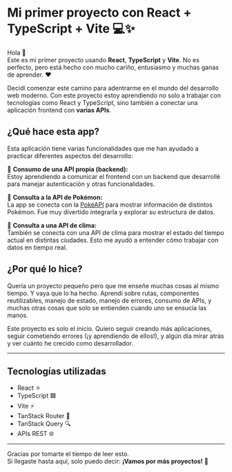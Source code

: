 # Mi primer proyecto con React + TypeScript + Vite 💻✨

Hola 👋  
Este es mi primer proyecto usando **React**, **TypeScript** y **Vite**. No es perfecto, pero está hecho con mucho cariño, entusiasmo y muchas ganas de aprender. ❤️

Decidí comenzar este camino para adentrarme en el mundo del desarrollo web moderno. Con este proyecto estoy aprendiendo no solo a trabajar con tecnologías como React y TypeScript, sino también a conectar una aplicación frontend con **varias APIs**.

## ¿Qué hace esta app?

Esta aplicación tiene varias funcionalidades que me han ayudado a practicar diferentes aspectos del desarrollo:

🔹 **Consumo de una API propia (backend):**  
Estoy aprendiendo a comunicar el frontend con un backend que desarrollé para manejar autenticación y otras funcionalidades.

🔹 **Consulta a la API de Pokémon:**  
La app se conecta con la [PokéAPI](https://pokeapi.co/) para mostrar información de distintos Pokémon. Fue muy divertido integrarla y explorar su estructura de datos.

🔹 **Consulta a una API de clima:**  
También se conecta con una API de clima para mostrar el estado del tiempo actual en distintas ciudades. Esto me ayudó a entender cómo trabajar con datos en tiempo real.

## ¿Por qué lo hice?

Quería un proyecto pequeño pero que me enseñe muchas cosas al mismo tiempo. Y vaya que lo ha hecho. Aprendí sobre rutas, componentes reutilizables, manejo de estado, manejo de errores, consumo de APIs, y muchas otras cosas que solo se entienden cuando uno se ensucia las manos.

Este proyecto es solo el inicio. Quiero seguir creando más aplicaciones, seguir cometiendo errores (¡y aprendiendo de ellos!), y algún día mirar atrás y ver cuánto he crecido como desarrollador.

---

## Tecnologías utilizadas

- React ⚛️  
- TypeScript 🟦  
- Vite ⚡  
- TanStack Router 🔀  
- TanStack Query 🔍  
- APIs REST 🌐

---

Gracias por tomarte el tiempo de leer esto.  
Si llegaste hasta aquí, solo puedo decir: **¡Vamos por más proyectos!** 🚀
